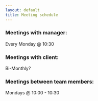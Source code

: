```yaml
---
layout: default
title: Meeting schedule
---
```


### Meetings with manager:
Every Monday @ 10:30

### Meetings with client:
Bi-Monthly?

### Meetings between team members:
Mondays @ 10:00 - 10:30
